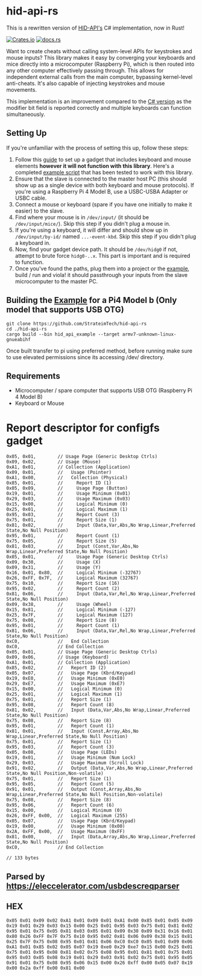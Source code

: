 # hid-api-rs
This is a rewritten version of [HID-API's](https://github.com/StrateimTech/HID-API/) C# implementation, now in Rust!

[![Crates.io](https://img.shields.io/crates/v/hid-api-rs?style=flat-square)](https://crates.io/crates/hid-api-rs) [![docs.rs](https://img.shields.io/docsrs/hid-api-rs?style=flat-square)](https://docs.rs/hid-api-rs/)

Want to create cheats without calling system-level APIs for keystrokes and mouse inputs? This library makes it easy by converging your keyboards and mice directly into a microcomputer (Raspberry Pi), which is then routed into any other computer effectively passing through. This allows for independent external calls from the main computer, bypassing kernel-level anti-cheats. It's also capable of injecting keystrokes and mouse movements.

This implementation is an improvement compared to the [C# version](https://github.com/StrateimTech/HID-API/) as the modifier bit field is reported correctly and multiple keyboards can function simultaneously.

## Setting Up
If you're unfamiliar with the process of setting this up, follow these steps:

1. Follow this [guide](https://www.isticktoit.net/?p=1383) to set up a gadget that includes keyboard and mouse elements **however it will not function with this library**. Here's a completed [example script](https://github.com/StrateimTech/hid-api-rs/blob/master/example_gadget.sh/) that has been tested to work with this library.
2. Ensure that the slave is connected to the master host PC (this should show up as a single device with both keyboard and mouse protocols). If you're using a Raspberry Pi 4 Model B, use a USBC-USBA Adapter or USBC cable.
3. Connect a mouse or keyboard (spare if you have one initially to make it easier) to the slave.
4. Find where your mouse is in `/dev/input/` (it should be `/dev/input/mice/`). Skip this step if you didn't plug a mouse in.
5. If you're using a keyboard, it will differ and should show up in `/dev/input/by-id/` named `...-event-kbd`. Skip this step if you didn't plug a keyboard in.
6. Now, find your gadget device path. It should be `/dev/hidg0` if not, attempt to brute force `hidg0-..x`. This part is important and is required to function.
7. Once you've found the paths, plug them into a project or the [example](https://github.com/StrateimTech/hid-api-rs/blob/master/src/example/bin.rs), build / run and viola! it should passthrough your inputs from the slave microcomputer to the master PC.

## Building the [Example](https://github.com/StrateimTech/hid-api-rs/blob/master/src/example/bin.rs) for a Pi4 Model b (Only model that supports USB OTG)
```
git clone https://github.com/StrateimTech/hid-api-rs
cd ./hid-api-rs
cargo build --bin hid_api_example --target armv7-unknown-linux-gnueabihf
```
Once built transfer to pi using preferred method, before running make sure to use elevated permissions since its accessing /dev/ directory.

## Requirements
- Microcomputer / spare computer that supports USB OTG (Raspberry Pi 4 Model B)
- Keyboard or Mouse

# Report descriptor for configfs gadget
```
0x05, 0x01,        // Usage Page (Generic Desktop Ctrls)
0x09, 0x02,        // Usage (Mouse)
0xA1, 0x01,        // Collection (Application)
0x09, 0x01,        //   Usage (Pointer)
0xA1, 0x00,        //   Collection (Physical)
0x85, 0x01,        //     Report ID (1)
0x05, 0x09,        //     Usage Page (Button)
0x19, 0x01,        //     Usage Minimum (0x01)
0x29, 0x03,        //     Usage Maximum (0x03)
0x15, 0x00,        //     Logical Minimum (0)
0x25, 0x01,        //     Logical Maximum (1)
0x95, 0x03,        //     Report Count (3)
0x75, 0x01,        //     Report Size (1)
0x81, 0x02,        //     Input (Data,Var,Abs,No Wrap,Linear,Preferred State,No Null Position)
0x95, 0x01,        //     Report Count (1)
0x75, 0x05,        //     Report Size (5)
0x81, 0x03,        //     Input (Const,Var,Abs,No Wrap,Linear,Preferred State,No Null Position)
0x05, 0x01,        //     Usage Page (Generic Desktop Ctrls)
0x09, 0x30,        //     Usage (X)
0x09, 0x31,        //     Usage (Y)
0x16, 0x01, 0x80,  //     Logical Minimum (-32767)
0x26, 0xFF, 0x7F,  //     Logical Maximum (32767)
0x75, 0x10,        //     Report Size (16)
0x95, 0x02,        //     Report Count (2)
0x81, 0x06,        //     Input (Data,Var,Rel,No Wrap,Linear,Preferred State,No Null Position)
0x09, 0x38,        //     Usage (Wheel)
0x15, 0x81,        //     Logical Minimum (-127)
0x25, 0x7F,        //     Logical Maximum (127)
0x75, 0x08,        //     Report Size (8)
0x95, 0x01,        //     Report Count (1)
0x81, 0x06,        //     Input (Data,Var,Rel,No Wrap,Linear,Preferred State,No Null Position)
0xC0,              //   End Collection
0xC0,              // End Collection
0x05, 0x01,        // Usage Page (Generic Desktop Ctrls)
0x09, 0x06,        // Usage (Keyboard)
0xA1, 0x01,        // Collection (Application)
0x85, 0x02,        //   Report ID (2)
0x05, 0x07,        //   Usage Page (Kbrd/Keypad)
0x19, 0xE0,        //   Usage Minimum (0xE0)
0x29, 0xE7,        //   Usage Maximum (0xE7)
0x15, 0x00,        //   Logical Minimum (0)
0x25, 0x01,        //   Logical Maximum (1)
0x75, 0x01,        //   Report Size (1)
0x95, 0x08,        //   Report Count (8)
0x81, 0x02,        //   Input (Data,Var,Abs,No Wrap,Linear,Preferred State,No Null Position)
0x75, 0x08,        //   Report Size (8)
0x95, 0x01,        //   Report Count (1)
0x81, 0x01,        //   Input (Const,Array,Abs,No Wrap,Linear,Preferred State,No Null Position)
0x75, 0x01,        //   Report Size (1)
0x95, 0x03,        //   Report Count (3)
0x05, 0x08,        //   Usage Page (LEDs)
0x19, 0x01,        //   Usage Minimum (Num Lock)
0x29, 0x03,        //   Usage Maximum (Scroll Lock)
0x91, 0x02,        //   Output (Data,Var,Abs,No Wrap,Linear,Preferred State,No Null Position,Non-volatile)
0x75, 0x01,        //   Report Size (1)
0x95, 0x05,        //   Report Count (5)
0x91, 0x01,        //   Output (Const,Array,Abs,No Wrap,Linear,Preferred State,No Null Position,Non-volatile)
0x75, 0x08,        //   Report Size (8)
0x95, 0x06,        //   Report Count (6)
0x15, 0x00,        //   Logical Minimum (0)
0x26, 0xFF, 0x00,  //   Logical Maximum (255)
0x05, 0x07,        //   Usage Page (Kbrd/Keypad)
0x19, 0x00,        //   Usage Minimum (0x00)
0x2A, 0xFF, 0x00,  //   Usage Maximum (0xFF)
0x81, 0x00,        //   Input (Data,Array,Abs,No Wrap,Linear,Preferred State,No Null Position)
0xC0,              // End Collection

// 133 bytes
```
## Parsed by https://eleccelerator.com/usbdescreqparser

## HEX
```
0x05 0x01 0x09 0x02 0xA1 0x01 0x09 0x01 0xA1 0x00 0x85 0x01 0x05 0x09 0x19 0x01 0x29 0x03 0x15 0x00 0x25 0x01 0x95 0x03 0x75 0x01 0x81 0x02 0x95 0x01 0x75 0x05 0x81 0x03 0x05 0x01 0x09 0x30 0x09 0x31 0x16 0x01 0x80 0x26 0xFF 0x7F 0x75 0x10 0x95 0x02 0x81 0x06 0x09 0x38 0x15 0x81 0x25 0x7F 0x75 0x08 0x95 0x01 0x81 0x06 0xC0 0xC0 0x05 0x01 0x09 0x06 0xA1 0x01 0x85 0x02 0x05 0x07 0x19 0xe0 0x29 0xe7 0x15 0x00 0x25 0x01 0x75 0x01 0x95 0x08 0x81 0x02 0x75 0x08 0x95 0x01 0x81 0x01 0x75 0x01 0x95 0x03 0x05 0x08 0x19 0x01 0x29 0x03 0x91 0x02 0x75 0x01 0x95 0x05 0x91 0x01 0x75 0x08 0x95 0x06 0x15 0x00 0x26 0xff 0x00 0x05 0x07 0x19 0x00 0x2a 0xff 0x00 0x81 0x00 
```
